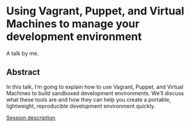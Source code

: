 # Using Vagrant, Puppet, and Virtual Machines to manage your development environment

A talk by me.

## Abstract

In this talk, I’m going to explain how to use Vagrant, Puppet, and Virtual Machines to build sandboxed development environments. We’ll discuss what these tools are and how they can help you create a portable, lightweight, reproducible development environment quickly.

[Session description](http://unccause.org/2013/sessions/using-vagrant-puppet-and-virtual-machines-to-manage-your-development-environment/)

